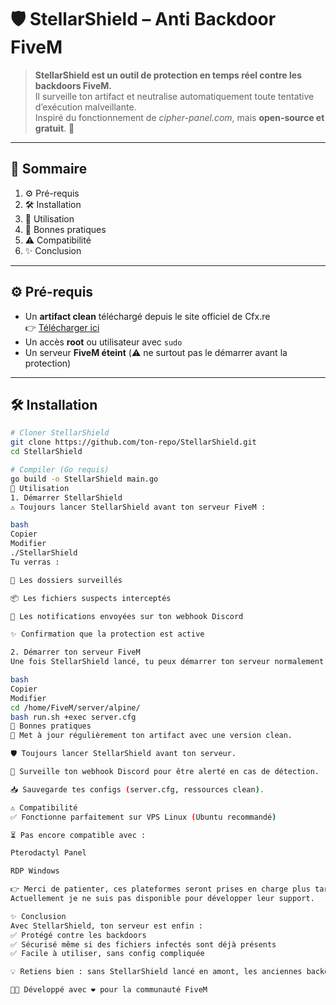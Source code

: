 # 🛡️ StellarShield – Anti Backdoor FiveM

> **StellarShield est un outil de protection en temps réel contre les backdoors FiveM.**  
> Il surveille ton artifact et neutralise automatiquement toute tentative d’exécution malveillante.  
> Inspiré du fonctionnement de *cipher-panel.com*, mais **open-source et gratuit**. 🚀

---

## 📖 Sommaire
1. ⚙️ Pré-requis  
2. 🛠️ Installation  
3. 🔐 Utilisation  
4. 🧠 Bonnes pratiques  
5. ⚠️ Compatibilité  
6. ✨ Conclusion  

---

## ⚙️ Pré-requis
- Un **artifact clean** téléchargé depuis le site officiel de Cfx.re  
  👉 [Télécharger ici](https://runtime.fivem.net/artifacts/fivem/build_proot_linux/master/)  
- Un accès **root** ou utilisateur avec `sudo`  
- Un serveur **FiveM éteint** (⚠️ ne surtout pas le démarrer avant la protection)

---

## 🛠️ Installation

```bash
# Cloner StellarShield
git clone https://github.com/ton-repo/StellarShield.git
cd StellarShield

# Compiler (Go requis)
go build -o StellarShield main.go
🔐 Utilisation
1. Démarrer StellarShield
⚠️ Toujours lancer StellarShield avant ton serveur FiveM :

bash
Copier
Modifier
./StellarShield
Tu verras :

👀 Les dossiers surveillés

📦 Les fichiers suspects interceptés

📡 Les notifications envoyées sur ton webhook Discord

✨ Confirmation que la protection est active

2. Démarrer ton serveur FiveM
Une fois StellarShield lancé, tu peux démarrer ton serveur normalement :

bash
Copier
Modifier
cd /home/FiveM/server/alpine/
bash run.sh +exec server.cfg
🧠 Bonnes pratiques
🔄 Met à jour régulièrement ton artifact avec une version clean.

🛡️ Toujours lancer StellarShield avant ton serveur.

👀 Surveille ton webhook Discord pour être alerté en cas de détection.

📥 Sauvegarde tes configs (server.cfg, ressources clean).

⚠️ Compatibilité
✅ Fonctionne parfaitement sur VPS Linux (Ubuntu recommandé)

⏳ Pas encore compatible avec :

Pterodactyl Panel

RDP Windows

👉 Merci de patienter, ces plateformes seront prises en charge plus tard.
Actuellement je ne suis pas disponible pour développer leur support.

✨ Conclusion
Avec StellarShield, ton serveur est enfin :
✅ Protégé contre les backdoors
✅ Sécurisé même si des fichiers infectés sont déjà présents
✅ Facile à utiliser, sans config compliquée

💡 Retiens bien : sans StellarShield lancé en amont, les anciennes backdoors peuvent se réactiver.

👨‍💻 Développé avec ❤️ pour la communauté FiveM
